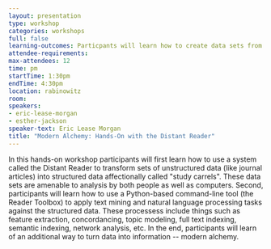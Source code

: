 ```yaml
---
layout: presentation
type: workshop
categories: workshops
full: false
learning-outcomes: Particpants will learn how to create data sets from collections of narrative text, and then they will learn how to analyze ("read") the data sets.
attendee-requirements: 
max-attendees: 12
time: pm
startTime: 1:30pm
endTime: 4:30pm
location: rabinowitz
room: 
speakers:
- eric-lease-morgan
- esther-jackson
speaker-text: Eric Lease Morgan
title: "Modern Alchemy: Hands-On with the Distant Reader"
---
```

In this hands-on workshop participants will first learn how to use a system called the Distant Reader to transform sets of unstructured data (like journal articles) into structured data affectionally called "study carrels". These data sets are amenable to analysis by both people as well as computers. Second, participants will learn how to use a Python-based command-line tool (the Reader Toolbox) to apply text mining and natural language processing tasks against the structured data. These processess include things such as feature extraction, concordancing, topic modeling, full text indexing, semantic indexing, network analysis, etc. In the end, participants will learn of an additional way to turn data into information -- modern alchemy.
